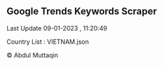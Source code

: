 

## Google Trends Keywords Scraper 
 
Last Update 09-01-2023 , 11:20:49

Country List :
VIETNAM.json



© Abdul Muttaqin 
